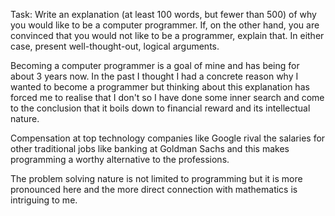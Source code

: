 Task:
Write an explanation (at least 100 words, but fewer than 500) of why you would like to be a computer programmer. If, on the other hand, you are convinced that you would not like to be a programmer, explain that. In either case, present well-thought-out, logical arguments.

Becoming a computer programmer is a goal of mine and has being for about 3 years now. In the past I thought I had a concrete reason why I wanted to become a programmer but thinking about this explanation has forced me to realise that I don't so I have done some inner search and come to the conclusion that it boils down to financial reward and its intellectual nature.

Compensation at top technology companies like Google rival the salaries for other traditional jobs like banking at Goldman Sachs and this makes programming a worthy alternative to the professions.

The problem solving nature is not limited to programming but it is more pronounced here and the more direct connection with mathematics is intriguing to me.
